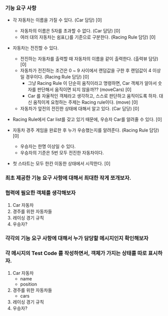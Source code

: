 ### 기능 요구 사항
- 각 자동차는 이름을 가질 수 있다. (Car 담당) [0]
  - 자동차의 이름은 5자를 초과할 수 없다. (Car 담당) [0]
  - 여러 대의 자동차는 쉼표(,)를 기준으로 구분한다. (Racing Rule 담당) [0]
  
- 자동차는 전진할 수 있다.
  - 전진하는 자동차를 출력할 때 자동차의 이름을 같이 출력한다. (출력뷰 담당) [0]
  - 자동차가 전진하는 조건은 0 ~ 9 사이에서 랜덤값을 구한 후 랜덤값이 4 이상일 경우이다. (Racing Rule 담당)  [0]
    - 그냥 Racing Rule 이 단순히 움직이라고 명령하면, Car 객체가 알아서 숫자를 판단해서 움직이면 되지 않을까?? (moveCars)  [0]
    - Car 를 자율적인 객체라고 생각하고, 스스로 판단하고 움직이도록 하자. 대신 움직이게 요청하는 주제는 Racing rule이다. (move)  [0]
  - 자동차가 앞전의 전진한 상태에 대해서 알고 있다. (Car 담당) [0]

- Racing Rule에서 Car list를 갖고 있기 때문에, 우승자 Car를 알려줄 수 있다. [0]
  
- 자동차 경주 게임을 완료한 후 누가 우승했는지를 알려준다. (Racing Rule 담당) [0]
  - 우승자는 한명 이상일 수 있다.
  - 우승자의 기준은 5번 모두 전진한 자동차이다.
  
- 첫 스타트는 모두 한칸 이동한 상태에서 시작한다. [0]


### 최초 제공한 기능 요구 사항에 대해서 최대한 작게 쪼개보자.


### 협력에 필요한 객체를 생각해보자
1. Car 자동차
2. 경주를 위한 자동차들
3. 레이싱 경기 규칙
4. 우승자?


### 각각의 기능 요구 사항에 대해서 누가 담당할 메시지인지 확인해보자


### 각 메시지의 Test Code 를 작성하면서, 객체가 가지는 상태를 따로 표시하자.
1. Car 자동차
   - name
   - position
2. 경주를 위한 자동차들
   - cars
3. 레이싱 경기 규칙
4. 우승자?



